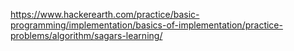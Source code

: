https://www.hackerearth.com/practice/basic-programming/implementation/basics-of-implementation/practice-problems/algorithm/sagars-learning/
